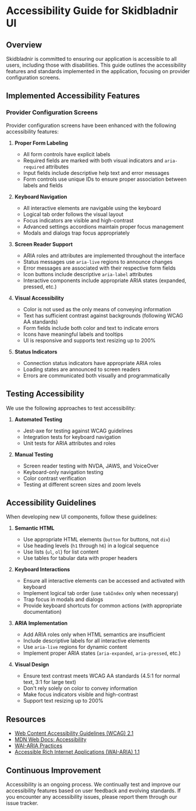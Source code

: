 # Accessibility Guide for Skidbladnir UI

## Overview

Skidbladnir is committed to ensuring our application is accessible to all users, including those with disabilities. This guide outlines the accessibility features and standards implemented in the application, focusing on provider configuration screens.

## Implemented Accessibility Features

### Provider Configuration Screens

Provider configuration screens have been enhanced with the following accessibility features:

1. **Proper Form Labeling**
   - All form controls have explicit labels
   - Required fields are marked with both visual indicators and `aria-required` attributes
   - Input fields include descriptive help text and error messages
   - Form controls use unique IDs to ensure proper association between labels and fields

2. **Keyboard Navigation**
   - All interactive elements are navigable using the keyboard
   - Logical tab order follows the visual layout
   - Focus indicators are visible and high-contrast
   - Advanced settings accordions maintain proper focus management
   - Modals and dialogs trap focus appropriately

3. **Screen Reader Support**
   - ARIA roles and attributes are implemented throughout the interface
   - Status messages use `aria-live` regions to announce changes
   - Error messages are associated with their respective form fields
   - Icon buttons include descriptive `aria-label` attributes
   - Interactive components include appropriate ARIA states (expanded, pressed, etc.)

4. **Visual Accessibility**
   - Color is not used as the only means of conveying information
   - Text has sufficient contrast against backgrounds (following WCAG AA standards)
   - Form fields include both color and text to indicate errors
   - Icons have meaningful labels and tooltips
   - UI is responsive and supports text resizing up to 200%

5. **Status Indicators**
   - Connection status indicators have appropriate ARIA roles
   - Loading states are announced to screen readers
   - Errors are communicated both visually and programmatically

## Testing Accessibility

We use the following approaches to test accessibility:

1. **Automated Testing**
   - Jest-axe for testing against WCAG guidelines
   - Integration tests for keyboard navigation
   - Unit tests for ARIA attributes and roles

2. **Manual Testing**
   - Screen reader testing with NVDA, JAWS, and VoiceOver
   - Keyboard-only navigation testing
   - Color contrast verification
   - Testing at different screen sizes and zoom levels

## Accessibility Guidelines

When developing new UI components, follow these guidelines:

1. **Semantic HTML**
   - Use appropriate HTML elements (`button` for buttons, not `div`)
   - Use heading levels (`h1` through `h6`) in a logical sequence
   - Use lists (`ul`, `ol`) for list content
   - Use tables for tabular data with proper headers

2. **Keyboard Interactions**
   - Ensure all interactive elements can be accessed and activated with keyboard
   - Implement logical tab order (use `tabIndex` only when necessary)
   - Trap focus in modals and dialogs
   - Provide keyboard shortcuts for common actions (with appropriate documentation)

3. **ARIA Implementation**
   - Add ARIA roles only when HTML semantics are insufficient
   - Include descriptive labels for all interactive elements
   - Use `aria-live` regions for dynamic content
   - Implement proper ARIA states (`aria-expanded`, `aria-pressed`, etc.)

4. **Visual Design**
   - Ensure text contrast meets WCAG AA standards (4.5:1 for normal text, 3:1 for large text)
   - Don't rely solely on color to convey information
   - Make focus indicators visible and high-contrast
   - Support text resizing up to 200%

## Resources

- [Web Content Accessibility Guidelines (WCAG) 2.1](https://www.w3.org/TR/WCAG21/)
- [MDN Web Docs: Accessibility](https://developer.mozilla.org/en-US/docs/Web/Accessibility)
- [WAI-ARIA Practices](https://www.w3.org/TR/wai-aria-practices-1.1/)
- [Accessible Rich Internet Applications (WAI-ARIA) 1.1](https://www.w3.org/TR/wai-aria-1.1/)

## Continuous Improvement

Accessibility is an ongoing process. We continually test and improve our accessibility features based on user feedback and evolving standards. If you encounter any accessibility issues, please report them through our issue tracker.